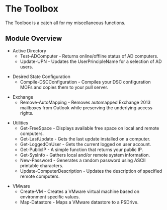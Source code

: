 # The Toolbox

The Toolbox is a catch all for my miscellaneous functions.

## Module Overview

* Active Directory
    - Test-ADComputer - Returns online/offline status of AD computers.
    - Update-UPN - Updates the UserPrincipleName for a selection of AD users.
+ Desired State Configuration
    - Compile-DSCConfiguration - Compiles your DSC configuration MOFs and copies them to your pull server.
- Exchange
    - Remove-AutoMapping - Removes automapped Exchange 2013 mailboxes from Outlook while preserving the underlying access rights.
* Utilities
    - Get-FreeSpace - Displays available free space on local and remote computers.
    - Get-LastUpdate - Gets the last update installed on a computer.
    - Get-LoggedOnUser - Gets the current logged on user account.
    - Get-PublicIP - A simple function that returns your public IP.
    - Get-SysInfo - Gathers local and/or remote system information.
    - New-Password - Generates a random password using ASCII printable characters.
    - Update-ComputerDescription - Updates the description of specified remote computers.
+ VMware
    - Create-VM - Creates a VMware virtual machine based on environment specific values.
    - Map-Datastore - Maps a VMware datastore to a PSDrive.